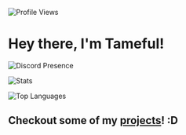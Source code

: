 ![Profile Views](https://komarev.com/ghpvc/?username=Tameful&color=orange)
# Hey there, I'm Tameful!

![Discord Presence](https://lanyard.cnrad.dev/api/462427118555365376)

![Stats](https://github-readme-stats.vercel.app/api?username=Tameful&theme=dracula&count_private=true&show_icons=true)

![Top Languages](https://github-readme-stats.vercel.app/api/top-langs?username=Tameful&theme=dracula&count_private=true&show_icons=true&langs_count=10&layout=compact)

## Checkout some of my [projects](https://github.com/Tameful?tab=repositories)! :D
<!--
**Tameful/Tameful** is a ✨ _special_ ✨ repository because its `README.md` (this file) appears on your GitHub profile.

Here are some ideas to get you started:

- 🔭 I’m currently working on ...
- 🌱 I’m currently learning ...
- 👯 I’m looking to collaborate on ...
- 🤔 I’m looking for help with ...
- 💬 Ask me about ...
- 📫 How to reach me: ...
- 😄 Pronouns: ...
- ⚡ Fun fact: ...
- [![neverland's wakatime stats](https://github-readme-stats.vercel.app/api/wakatime?username=neverland&theme=dracula)](https://wakatime.com/neverland)
-->

